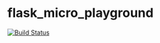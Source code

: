 # flask_micro_playground
[![Build Status](https://travis-ci.com/rennanhm/flask_micro_playground.svg?branch=master)](https://travis-ci.com/rennanhm/flask_micro_playground)